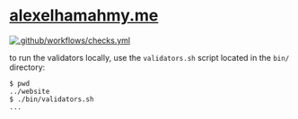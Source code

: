 # [alexelhamahmy.me](https://www.alexelhamahmy.me)
[![.github/workflows/checks.yml](https://github.com/aelhamah/website/actions/workflows/checks.yml/badge.svg)](https://github.com/aelhamah/website/actions/workflows/checks.yml)

to run the validators locally, use the `validators.sh` script located in the `bin/` directory:
```console
$ pwd
../website
$ ./bin/validators.sh
...
```
